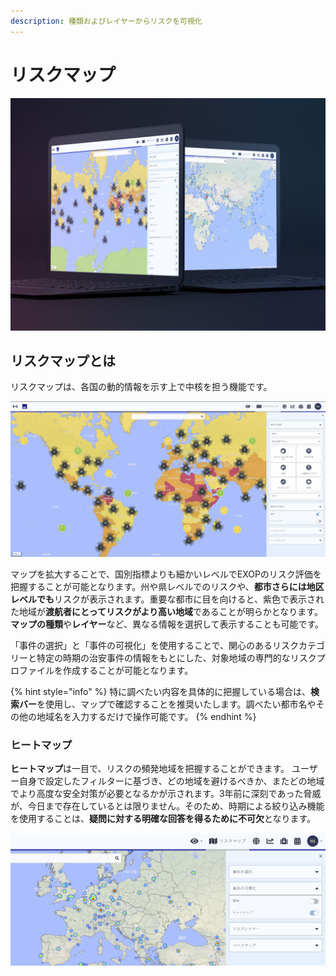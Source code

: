 ```yaml
---
description: 種類およびレイヤーからリスクを可視化
---
```


# リスクマップ

![](../.gitbook/assets/riskmap.JPG)

## リスクマップとは

リスクマップは、各国の動的情報を示す上で中核を担う機能です。

![](../.gitbook/assets/rm_img01%20%281%29.jpg)

マップを拡大することで、国別指標よりも細かいレベルでEXOPのリスク評価を把握することが可能となります。州や県レベルでのリスクや、**都市さらには地区レベルでも**リスクが表示されます。重要な都市に目を向けると、紫色で表示された地域が**渡航者にとってリスクがより高い地域**であることが明らかとなります。**マップの種類**や**レイヤー**など、異なる情報を選択して表示することも可能です。

「事件の選択」と「事件の可視化」を使用することで、関心のあるリスクカテゴリーと特定の時期の治安事件の情報をもとにした、対象地域の専門的なリスクプロファイルを作成することが可能となります。

{% hint style="info" %}
特に調べたい内容を具体的に把握している場合は、**検索バー**を使用し、マップで確認することを推奨いたします。調べたい都市名やその他の地域名を入力するだけで操作可能です。
{% endhint %}

### ヒートマップ

**ヒートマップ**は一目で、リスクの頻発地域を把握することができます。 ユーザー自身で設定したフィルターに基づき、どの地域を避けるべきか、またどの地域でより高度な安全対策が必要となるかが示されます。3年前に深刻であった脅威が、今日まで存在しているとは限りません。そのため、時期による絞り込み機能を使用することは、**疑問に対する明確な回答を得るために不可欠**となります。

![](../.gitbook/assets/risk-map-3%20%282%29.JPG)

